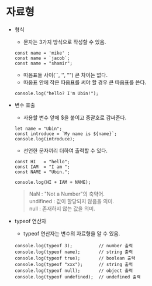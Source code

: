 # **자료형**
* 형식

    - 문자는 3가지 방식으로 작성할 수 있음.
    ```JS
    const name = 'mike' ; 
    const name = `jacob`; 
    const name = "shamir";
    ```
    - 따옴표들 사이(``, '', "") 큰 차이는 없다.
    - 따옴표 안에 작은 따옴표를 써야 할 경우 큰 따옴표를 쓴다.
    ```JS
    console.log("hello? I'm Ubin!");
    ```
* 변수 호출
    
    - 사용할 변수 앞에 $을 붙이고 중괄호로 감싸준다.
    ```JS
    let name = "Ubin";
    const introduce = `My name is ${name}`; 
    console.log(introduce);
    ```
    - 선언한 문자끼리 더하여 출력할 수 있다.
    ```JS 
    const HI   = "hello";
    const IAM  = "I am ";
    const NAME = "Ubin.";

    console.log(HI + IAM + NAME);
    ```
    > NaN : "Not a Number"의 축약어.  
    > undifined : 값이 할당되지 않음을 의미.  
    > null : 존재하지 않는 값을 의미.  
* typeof 연산자
    - typeof 연산자는 변수의 자료형을 알 수 있음.
    ```JS
    console.log(typeof 3);          // number 출력
    console.log(typeof name);       // string 출력
    console.log(typeof true);       // boolean 출력
    console.log(typeof "xxx");      // string 출력
    console.log(typeof null);       // object 출력
    console.log(typeof undefined);  // undefined 출력
    ```
    

